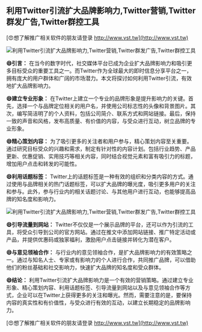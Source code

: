 ## **利用Twitter引流扩大品牌影响力,Twitter营销,Twitter群发广告,Twitter群控工具**

[😍想了解推广相关软件的朋友请登录 http://www.vst.tw](http://www.vst.tw)

 <center><img src="https://vst.tw/MP4/tuiguang/png/2.png" alt="利用Twitter引流扩大品牌影响力,Twitter营销,Twitter群发广告,Twitter群控工具"></center>

**😄引言：**
在当今的数字时代，社交媒体平台已成为企业扩大品牌影响力和吸引更多目标受众的重要工具之一。而Twitter作为全球最大的即时信息分享平台之一，拥有庞大的用户群体和广阔的市场潜力。本文将探讨如何利用Twitter引流，有效地扩大品牌影响力。

**😄建立专业形象：**
在Twitter上建立一个专业的品牌形象是提升影响力的关键。首先，选择一个与品牌定位相关的用户名，并使用公司标志性的头像和背景图片。其次，编写简洁明了的个人资料，包括公司简介、联系方式和网站链接。最后，保持一致的声音和风格，发布高质量、有价值的内容，与受众进行互动，树立品牌的专业形象。

**😄精心策划内容：**
为了吸引更多的关注者和用户参与，精心策划内容至关重要。通过研究目标受众的兴趣和需求，制定有针对性的内容计划。包括行业趋势、产品更新、优惠促销、实用技巧等相关内容，同时结合视觉元素和富有吸引力的标题，增加用户点击和转发的可能性。

**😄利用话题标签：**
Twitter上的话题标签是一种有效的组织和分类内容的方式。通过使用与品牌相关的热门话题标签，可以扩大品牌的曝光度，吸引更多用户的关注和参与。此外，参与行业内的相关话题讨论、与其他用户进行互动，也能够提高品牌的知名度和影响力。

 <center><img src="https://vst.tw/MP4/tuiguang/png/2.png" alt="利用Twitter引流扩大品牌影响力,Twitter营销,Twitter群发广告,Twitter群控工具"></center>

**😄引导流量到网站：**
Twitter不仅仅是一个展示品牌的平台，还可以作为引流的工具，将受众引导到公司的官方网站。通过在推文中添加网站链接、推广特定活动或产品，并提供优惠码或独家福利，激励用户点击链接并转化为潜在客户。

**😄与意见领袖合作：**
与行业内的意见领袖合作，是扩大品牌影响力的有效策略之一。通过与知名人士、专家或有影响力的个人进行合作，共同推广品牌，可以借助他们的粉丝基础和社交影响力，快速扩大品牌的知名度和受众群体。

**😄结论：**
利用Twitter引流扩大品牌影响力是一个有效的营销策略。通过建立专业形象、精心策划内容、利用话题标签、引导流量到网站以及与意见领袖合作等方式，企业可以在Twitter上获得更多的关注和曝光。然而，需要注意的是，要保持内容的真实性和有价值性，与受众进行有效的互动，以建立长期稳定的品牌影响力。

[😍想了解推广相关软件的朋友请登录 http://www.vst.tw](http://www.vst.tw)



